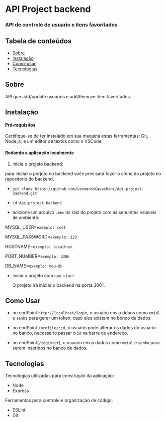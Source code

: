 # API Project backend

### API de controle de usuario e itens favoritados

## Tabela de conteúdos

- [Sobre](https://github.com/LeonardoCavachini/Api-project-frontend#Sobre)
- [Instalação](https://github.com/LeonardoCavachini/Api-project-frontend#Instalação)
- [Como-usar](https://github.com/LeonardoCavachini/Api-project-frontend#Como-usar)
- [Tecnologias](https://github.com/LeonardoCavachini/Api-project-frontend#Tecnologias)

## Sobre

API que add/update usuários e add/Remove item favoritados.

## Instalação

#### Pré-requisitos

Certifique-se de ter instalado em sua maquina estas ferramentas: Git, Node.js, e um editor de textos como o VSCode.

#### Rodando a aplicação localmente

1. Inicie o projeto backend:

para iniciar o porjeto no backend voĉe precisará fazer o clone do projeto no repositorio do backend.

- `git clone https://github.com/LeonardoCavachini/Api-project-backend.git`

- `cd Api-project-backend`

- adicione um arquivo `.env` na raiz do projeto com as sehuintes vaiaveis de ambiente.

MYSQL_USER=`exemplo: root`

MYSQL_PASSWORD=`exemplo: 123`

HOSTNAME=`exemplo: localhost`

PORT_NUMBER=`exemplo: 3306`

DB_NAME=`exemplo: meu-db`

- Inicie o projeto com `npm start`

  O projeto irá iniciar o backend na porta 3001.

## Como Usar

- no endPoint `http://localhost/login`, o usuário envia ddaos como `emial` e `senha` para gerar um token, caso eles existam no bonco de dados.

- no endPoint `/profile/:id`, o usuário pode alterar os dados do usuario no banco, necessario passar o `id` na barra de endereço.

- no endPoint(`/register`), o usuario envia dados como `emial` e `senha` para serem inseridos no banco de dados.

## Tecnologias

Tecnologias utilizadas para construção da aplicação:

- Node
- Express

Ferramentas para controle e organização de código:

- ESLint
- Git
